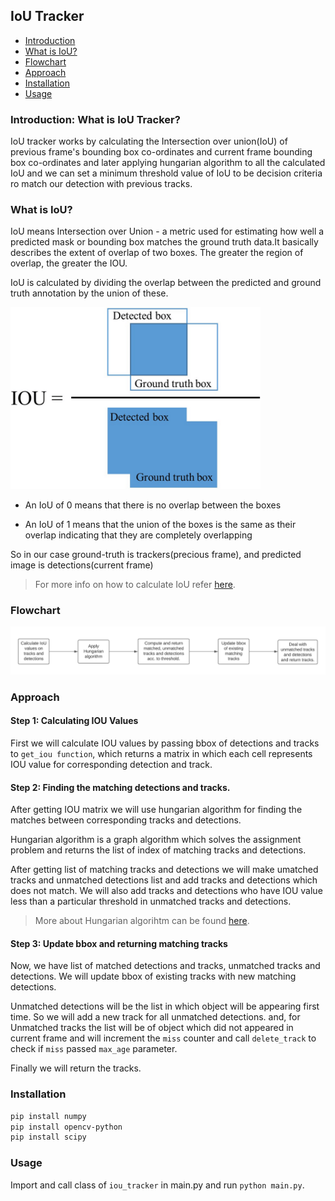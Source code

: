 ## IoU Tracker

- [Introduction](#introduction-what-is-iou-tracker)
- [What is IoU?](#theory-what-is-iou)
- [Flowchart](#flowchart)
- [Approach](#approach)
- [Installation](#installation)
- [Usage](#usage)

### Introduction: What is IoU Tracker?

IoU tracker works by calculating the Intersection over union(IoU) of previous frame's bounding box co-ordinates and current frame bounding box co-ordinates and later  applying hungarian algorithm to all the calculated IoU and we can set a minimum threshold value of IoU to be decision criteria ro match our detection with previous tracks.

### What is IoU?

IoU means Intersection over Union - a metric used for estimating how well a predicted mask or bounding box matches the ground truth data.It basically describes the extent of overlap of two boxes. The greater the region of overlap, the greater the IOU.

IoU is calculated by dividing the overlap between the predicted and ground truth annotation by the union of these.

<img src="../../assets/iou_formula.png" alt="IoU formula" style="width:400px;"/>

- An IoU of 0 means that there is no overlap between the boxes

- An IoU of 1 means that the union of the boxes is the same as their overlap indicating that they are completely overlapping


So in our case ground-truth is trackers(precious frame), and predicted image is detections(current frame)

> For more info on how to calculate IoU refer [here](https://medium.com/analytics-vidhya/iou-intersection-over-union-705a39e7acef).

### Flowchart

<img src="../../assets/iou_flowchart.png" alt="IoU flowchart"/>

### Approach

#### Step 1: Calculating IOU Values

First we will calculate IOU values by passing bbox of detections and tracks to `get_iou function`, which returns a matrix in which each cell represents IOU value for corresponding detection and track.

#### Step 2: Finding the matching detections and tracks.

After getting IOU matrix we will use hungarian algorithm for finding the matches between corresponding tracks and detections.

Hungarian algorithm is a graph algorithm which solves the assignment problem and returns the list of index of matching tracks and detections.

After getting list of matching tracks and detections we will make umatched tracks and unmatched detections list and add tracks and detections which does not match. We will also add tracks and detections who have IOU value less than a particular threshold in unmatched tracks and detections.

> More about Hungarian algorihtm can be found [here](https://arshren.medium.com/hungarian-algorithm-6cde8c4065a3).

#### Step 3: Update bbox and returning matching tracks

Now, we have list of matched detections and tracks, unmatched tracks and detections. We will update bbox of existing tracks with new matching detections. 

Unmatched detections will be the list in which object will be appearing first time. So we will add a new track for all unmatched detections. and, for Unmatched tracks the list will be of object which did not appeared in current frame and will increment the `miss` counter and call `delete_track` to check if `miss` passed `max_age` parameter.

Finally we will return the tracks.

### Installation

```bash
pip install numpy
pip install opencv-python
pip install scipy
```

### Usage

Import and call class of `iou_tracker` in main.py and run `python main.py`.